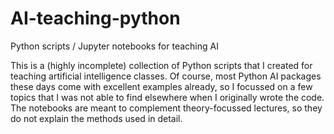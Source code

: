 # AI-teaching-python
Python scripts / Jupyter notebooks for teaching AI

This is a (highly incomplete) collection of Python scripts that I created for teaching artificial intelligence classes. Of course, most Python AI packages these days come with excellent examples already, so I focussed on a few topics that I was not able to find elsewhere when I originally wrote the code. The notebooks are meant to complement theory-focussed lectures, so they do not explain the methods used in detail.
